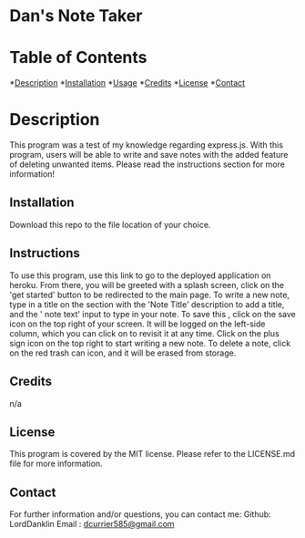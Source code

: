 # Dan's Note Taker
# Table of Contents
*[Description](#description)
*[Installation](#installation)
*[Usage](#usage)
*[Credits](#credits)
*[License](#license)
*[Contact](#contact)

# Description
This program was a test of my knowledge regarding express.js. With this program, users will be able to write and save notes with the added feature of deleting unwanted items. Please read the instructions section for more information!
## Installation
Download this repo to the file location of your choice.
## Instructions
To use this program, use this link to go to the deployed application on heroku. From there, you will be greeted with a splash screen, click on the 'get started' button to be redirected to the main page. To write a new note, type in a title on the section with the 'Note Title'  description to add a title, and  the ' note text' input  to type in your note. To save this , click on the save icon on the top right of your screen. It will be logged on the left-side column, which you can click on to revisit it at any time. Click on the plus sign icon on the top right to start writing a new note. To delete a note, click on the red trash can icon, and it will be erased from storage. 
## Credits
n/a
## License
This program is covered by the MIT license. Please refer to the LICENSE.md file for more information.
## Contact
For further information and/or questions, you can contact me:
Github: LordDanklin
Email : dcurrier585@gmail.com
